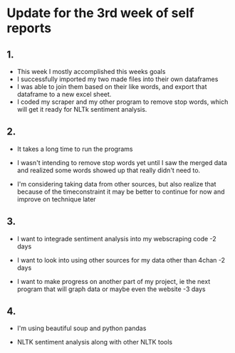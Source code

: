 # Update for the 3rd week of self reports

## 1.
- This week I mostly accomplished this weeks goals
- I successfully imported my two made files into their own dataframes
- I was able to join them based on their like words, and export that dataframe to a new excel sheet.
- I coded my scraper and my other program to remove stop words, which will get it ready for NLTk sentiment analysis.

## 2. 

- It takes a long time to run the programs

- I wasn't intending to remove stop words yet until I saw the merged data and realized some words showed up that really didn't need to.

- I'm considering taking data from other sources, but also realize that because of the timeconstraint it may be better to continue for now and improve on technique later


## 3. 

- I want to integrade sentiment analysis into my webscraping code   -2 days

- I want to look into using other sources for my data other than 4chan    -2 days

- I want to make progress on another part of my project, ie the next program that will graph data or maybe even the website    -3 days

## 4.
- I'm using beautiful soup and python pandas

- NLTK sentiment analysis along with other NLTK tools


